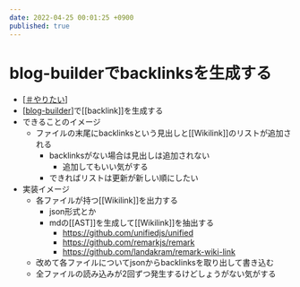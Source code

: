 ```yaml
---
date: 2022-04-25 00:01:25 +0900
published: true
---
```


# blog-builderでbacklinksを生成する

- [[＃やりたい]]
- [[blog-builder]]で[[backlink]]を生成する
- できることのイメージ
  - ファイルの末尾にbacklinksという見出しと[[Wikilink]]のリストが追加される
    - backlinksがない場合は見出しは追加されない
      - 追加してもいい気がする
    - できればリストは更新が新しい順にしたい
- 実装イメージ
  - 各ファイルが持つ[[Wikilink]]を出力する
    - json形式とか
    - mdの[[AST]]を生成して[[Wikilink]]を抽出する
      - https://github.com/unifiedjs/unified
      - https://github.com/remarkjs/remark
      - https://github.com/landakram/remark-wiki-link
  - 改めて各ファイルについてjsonからbacklinksを取り出して書き込む
  - 全ファイルの読み込みが2回ずつ発生するけどしょうがない気がする

[//begin]: # "Autogenerated link references for markdown compatibility"
[＃やりたい]: ＃やりたい "＃やりたい"
[blog-builder]: blog-builder "blog-builder"
[//end]: # "Autogenerated link references"